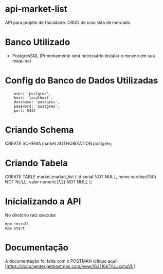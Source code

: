 # api-market-list
API para projeto de faculdade. CRUD de uma lista de mercado

# Banco Utilizado
- PostgresSQL (Primeiramente será necessário instalar o mesmo em sua máquina)

# Config do Banco de Dados Utilizadas
```
    user: 'postgres',
    host: 'localhost',
    database: 'postgres',
    password: 'postgres',
    port: 5432
```

# Criando Schema
CREATE SCHEMA market AUTHORIZATION postgres;

# Criando Tabela 
CREATE TABLE market.market_list (
	id serial NOT NULL,
	nome varchar(150) NOT NULL,
	valor numeric(7,2) NOT NULL
);

# Inicializando a API
No diretório raiz executar 
``` 
npm install 
npm start
```

# Documentação
A documentação foi feita com o POSTMAN (clique aqui)[https://documenter.getpostman.com/view/16311667/UUxxhoVL]
